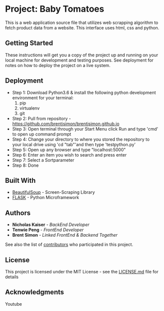 # Project: Baby Tomatoes

This is a web application source file that utilizes web scrapping algorithm to fetch product data from a website. This interface uses html, css and python. 

## Getting Started

These instructions will get you a copy of the project up and running on your local machine for development and testing purposes. See deployment for notes on how to deploy the project on a live system.


## Deployment

* Step 1: Download Python3.6 & install the following python development environment for your terminal:
	1. pip 
	2. virtualenv
	3. git
* Step 2: Pull from repository - https://github.com/brentjsimon/brentjsimon.github.io
* Step 3: Open terminal through your Start Menu click Run and type 'cmd' to open up command prompt 
* Step 4: Change your directory to where you stored the repository to your local drive using 'cd "tab"'and then type 'testpython.py'
* Step 5: Open up any browser and type "localhost:5000"
* Step 6: Enter an item you wish to search and press enter
* Step 7: Select a Sortparameter 
* Step 8: Done

## Built With

* [BeautifulSoup](https://pypi.python.org/pypi/beautifulsoup4) - Screen-Scraping Library
* [FLASK](http://flask.pocoo.org/) - Python Microframework

## Authors

* **Nicholas Kaiser** - *BackEnd Developer* 
* **Tenwie Peng** - *FrontEnd Developer* 
* **Brent Simon** - *Linked FrontEnd & Backend Together*


See also the list of [contributors](https://github.com/your/project/contributors) who participated in this project.

## License

This project is licensed under the MIT License - see the [LICENSE.md](LICENSE.md) file for details

## Acknowledgments

Youtube

